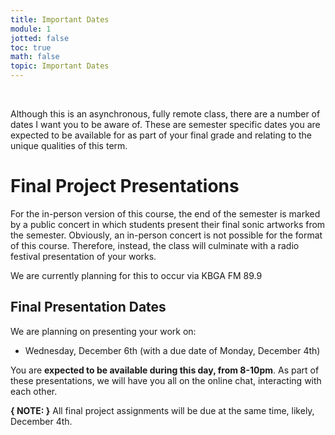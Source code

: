```yaml
---
title: Important Dates
module: 1
jotted: false
toc: true
math: false
topic: Important Dates
---
```




<br />

<!-- <div class="embed-responsive embed-responsive-16by9"><iframe class="embed-responsive-item" src="https://www.youtube.com/embed/2P_S2YeGuVg" frameborder="0" allow="accelerometer; autoplay; encrypted-media; gyroscope; picture-in-picture" allowfullscreen></iframe></div> -->

Although this is an asynchronous, fully remote class, there are a number of dates I want you to be aware of. These are semester specific dates you are expected to be available for as part of your final grade and relating to the unique qualities of this term.


# Final Project Presentations

For the in-person version of this course, the end of the semester is marked by a public concert in which students present their final sonic artworks from the semester. Obviously, an in-person concert is not possible for the format of this course. Therefore, instead, the class will culminate with a radio festival presentation of your works.

We are currently planning for this to occur via KBGA FM 89.9

## Final Presentation Dates

We are planning on presenting your work on:

- Wednesday, December 6th (with a due date of Monday, December 4th)

You are **expected to be available during this day, from 8-10pm**. As part of these presentations, we will have you all on the online chat, interacting with each other.

**{ NOTE: }** All final project assignments will be due at the same time, likely, December 4th.
